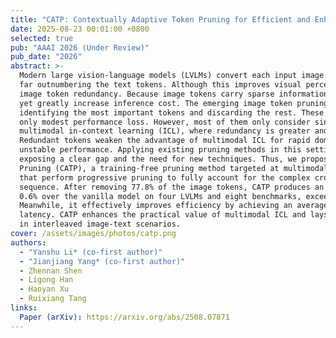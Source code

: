 ```yaml
---
title: "CATP: Contextually Adaptive Token Pruning for Efficient and Enhanced Multimodal In-Context Learning"
date: 2025-08-23 00:01:00 +0800
selected: true
pub: "AAAI 2026 (Under Review)"
pub_date: "2026"
abstract: >-
  Modern large vision-language models (LVLMs) convert each input image into a large set of tokens, 
  far outnumbering the text tokens. Although this improves visual perception, it introduces severe 
  image token redundancy. Because image tokens carry sparse information, many add little to reasoning, 
  yet greatly increase inference cost. The emerging image token pruning methods tackle this issue by 
  identifying the most important tokens and discarding the rest. These methods can raise efficiency with 
  only modest performance loss. However, most of them only consider single-image tasks and overlook 
  multimodal in-context learning (ICL), where redundancy is greater and efficiency is more critical. 
  Redundant tokens weaken the advantage of multimodal ICL for rapid domain adaptation and cause 
  unstable performance. Applying existing pruning methods in this setting leads to large accuracy drops, 
  exposing a clear gap and the need for new techniques. Thus, we propose Contextually Adaptive Token 
  Pruning (CATP), a training-free pruning method targeted at multimodal ICL. CATP consists of two stages 
  that perform progressive pruning to fully account for the complex cross-modal interactions in the input 
  sequence. After removing 77.8% of the image tokens, CATP produces an average performance gain of 
  0.6% over the vanilla model on four LVLMs and eight benchmarks, exceeding all baselines remarkably. 
  Meanwhile, it effectively improves efficiency by achieving an average reduction of 10.78% in inference 
  latency. CATP enhances the practical value of multimodal ICL and lays the groundwork for future progress 
  in interleaved image-text scenarios.
cover: /assets/images/photos/catp.png
authors:
  - "Yanshu Li* (co-first author)"
  - "Jianjiang Yang* (co-first author)"
  - Zhennan Shen
  - Ligong Han
  - Haoyan Xu
  - Ruixiang Tang
links:
  Paper (arXiv): https://arxiv.org/abs/2508.07871
---
```

